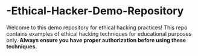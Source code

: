 # -Ethical-Hacker-Demo-Repository
 Welcome to this demo repository for ethical hacking practices! This repo contains examples of ethical hacking techniques for educational purposes only. **Always ensure you have proper authorization before using these techniques.**
